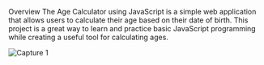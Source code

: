 Overview
The Age Calculator using JavaScript is a simple web application that allows users to calculate their age based on their date of birth. This project is a great way to learn and practice basic JavaScript programming while creating a useful tool for calculating ages.

![Capture 1](https://github.com/user-attachments/assets/822935d1-d426-46ea-990c-11b3c7daf66d)
